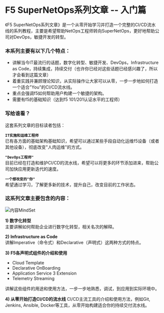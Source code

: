# F5 SuperNetOps系列文章 -- 入门篇

《F5 SuperNetOps系列文章》是一个从零开始学习并打造一个完整的CI/CD流水线的系列教程，主要是希望帮助NetOps工程师转向SuperNetOps，更好地帮助公司对DevOps，敏捷开发的转型。

### 本系列主要有以下几个特点：
* 讲解当今IT最流行的话题，数字化转型、敏捷开发、DevOps，Infrastructure as Code，持续集成，持续交付（也许你已经对这些话题已经感兴趣了，所以才会看到这篇文章）
* 着重实践并兼顾理论知识，从实际操作让大家可以从零，一步一步地如何打造一个适合"You"的CI/CD流水线。
* 重点会强调f5如何帮助用户构建一个敏捷的架构。
* 需要有f5的基础知识（达到f5 101/201认证水平的工程师）

### 写给谁看？

这套系列文章的目标读者包括：

**`IT实施和运维工程师`**   
已有各方面的基础架构基础知识，希望可以通过某些手段自动化运维f5设备（或者其他设备），彻底改变"人肉运维"的方式。

**`"DevOps工程师"`**  
目前已经在打造和维护CI/CD的流水线，希望可以将更多的环节添加进来，帮助公司加快应用更新迭代的速度。

**`一个想改变的"你"`**   
希望通过学习，了解更多新的技术，提升自己，改变目前的工作状态。

### 这系列文章主要包含的内容：

![内容MindSet](http://ottodeng.oss-cn-shenzhen.aliyuncs.com/1.png)

**1) 数字化转型**   
主要讲解如何帮助企业进行数字化转型，相关名次的解释。    

**2) Infrastructure as Code**   
讲解Imperative（命令式）和Declarative（声明式）这两种方式的特点。   

**3) F5各声明式组件的介绍和使用**    
* Cloud Template
* Declarative OnBoarding
* Application Service 3 Extension
* Telemetry Streaming   

讲解这些组件的用途和使用方法，一步一步地熟悉，调试，到应用到实际环境中。   

**4) 从零开始打造CI/CD的流水线**
CI/CD主流工具的介绍和使用方法，例如Git, Jenkins, Ansible, Docker等工具，从零开始构建适合你的持续交付流水线。